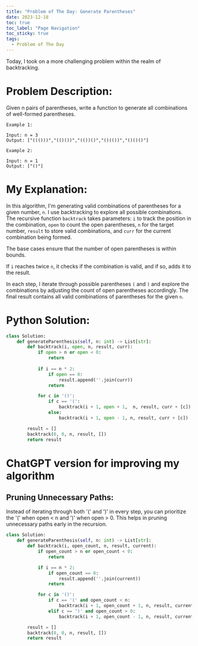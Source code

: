 ```yaml
---
title: "Problem of The Day: Generate Parentheses"
date: 2023-12-18
toc: true
toc_label: "Page Navigation"
toc_sticky: true
tags:
  - Problem of The Day
---
```

Today, I took on a more challenging problem within the realm of backtracking.

# Problem Description:
Given n pairs of parentheses, write a function to generate all combinations of well-formed parentheses.
```
Example 1:

Input: n = 3
Output: ["((()))","(()())","(())()","()(())","()()()"]

Example 2:

Input: n = 1
Output: ["()"]
```

# My Explanation:
In this algorithm, I'm generating valid combinations of parentheses for a given number, `n`. I use backtracking to explore all possible combinations. The recursive function `backtrack` takes parameters: `i` to track the position in the combination, `open` to count the open parentheses, `n` for the target number, `result` to store valid combinations, and `curr` for the current combination being formed. 

The base cases ensure that the number of open parentheses is within bounds. 

If `i` reaches twice `n`, it checks if the combination is valid, and if so, adds it to the result. 

In each step, I iterate through possible parentheses `(` and `)` and explore the combinations by adjusting the count of open parentheses accordingly. The final result contains all valid combinations of parentheses for the given `n`.

# Python Solution:
```python
class Solution:
    def generateParenthesis(self, n: int) -> List[str]:
        def backtrack(i, open, n, result, curr):
            if open > n or open < 0:
                return
            
            if i == n * 2:
                if open == 0:
                    result.append(''.join(curr))
                return

            for c in '()':
                if c == '(':
                    backtrack(i + 1, open + 1,  n, result, curr + [c])
                else:
                    backtrack(i + 1, open - 1, n, result, curr + [c])

        result = []
        backtrack(0, 0, n, result, [])
        return result
```

# ChatGPT version for improving my algorithm
## Pruning Unnecessary Paths:

Instead of iterating through both '(' and ')' in every step, you can prioritize the '(' when open < n and ')' when open > 0. This helps in pruning unnecessary paths early in the recursion.
```python
class Solution:
    def generateParenthesis(self, n: int) -> List[str]:
        def backtrack(i, open_count, n, result, current):
            if open_count > n or open_count < 0:
                return

            if i == n * 2:
                if open_count == 0:
                    result.append(''.join(current))
                return

            for c in '()':
                if c == '(' and open_count < n:
                    backtrack(i + 1, open_count + 1, n, result, current + [c])
                elif c == ')' and open_count > 0:
                    backtrack(i + 1, open_count - 1, n, result, current + [c])

        result = []
        backtrack(0, 0, n, result, [])
        return result

```